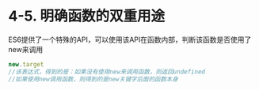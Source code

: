 # 4-5. 明确函数的双重用途

ES6提供了一个特殊的API，可以使用该API在函数内部，判断该函数是否使用了new来调用

```js
new.target 
//该表达式，得到的是：如果没有使用new来调用函数，则返回undefined
//如果使用new调用函数，则得到的是new关键字后面的函数本身
```